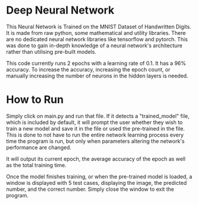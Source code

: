 # Deep Neural Network
This Neural Network is Trained on the MNIST Dataset of Handwritten Digits. It is made from raw python, some mathematical and utility libraries. There are no dedicated neural network libraries like tensorflow and pytorch. This was done to gain in-depth knowledge of a neural network's architecture rather than utilising pre-built models.

This code currently runs 2 epochs with a learning rate of 0.1. It has a 96% accuracy. To increase the accuracy, increasing the epoch count, or manually increasing the number of neurons in the hidden layers is needed. 

# How to Run
Simply click on main.py and run that file. If it detects a "trained_model" file, which is included by default, it will prompt the user whether they wish to train a new model and save it in the file or used the pre-trained in the file. This is done to not have to run the entire network learning process every time the program is run, but only when parameters altering the network's performance are changed.

It will output its current epoch, the average accuracy of the epoch as well as the total training time.

Once the model finishes training, or when the pre-trained model is loaded, a window is displayed with 5 test cases, displaying the image, the predicted number, and the correct number. Simply close the window to exit the program.
